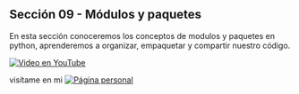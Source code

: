 ## Sección 09 - Módulos y paquetes

En esta sección conoceremos los conceptos de modulos y paquetes en python, aprenderemos a organizar, empaquetar y compartir nuestro código.

[![Video en YouTube](https://img.youtube.com/vi/NR8NxmPl360/0.jpg)](https://www.youtube.com/watch?v=NR8NxmPl360)

visítame en mi 
[![Página personal](https://img.shields.io/badge/-pagina_personal-blue)](https://edwinsaul.com)

